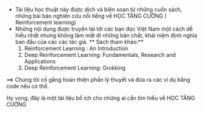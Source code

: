 * Tài liệu học thuật này được dịch và biên soạn từ những cuốn sách, những bài báo nghiên cứu nổi tiếng về HỌC TĂNG CƯỜNG ( Reinforcement learning)
* Những nội dụng được truyền tải tới các bạn đọc Việt Nam một cách dễ hiểu nhất nhưng không làm mất đi những bản chất, khái niệm định nghĩa ban đầu của các các tác giả.
** Sách tham khảo:**
  1. Reinforcement Learning : An Introduction
  2. Deep Reinforcement Learning: Fundamentals, Research and Applications
  3. Deep Reinforcement Learning: Grokking
 
==> Chúng tôi cố gắng hoàn thiện phần lý thuyết và đưa ra các ví dụ bằng code nếu có thể.


Hy vọng, đây là một tài liệu bổ ích cho những ai cần tìm hiểu về HỌC TĂNG CƯỜNG
